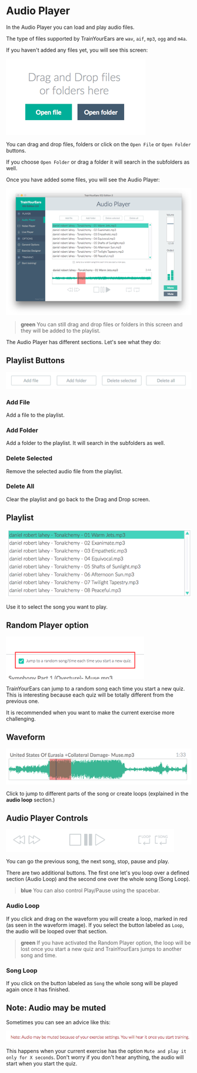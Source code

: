 # Audio Player

In the Audio Player you can load and play audio files.

The type of files supported by TrainYourEars are `wav`, `aif`, `mp3`, `ogg` and `m4a`.

If you haven't added any files yet, you will see this screen:

![](../.gitbook/assets/drag-and-drop.png)

You can drag and drop files, folders or click on the `Open File` or `Open Folder` buttons.

If you choose `Open Folder` or drag a folder it will search in the subfolders as well.

Once you have added some files, you will see the Audio Player:

![](../.gitbook/assets/audio-player.png)

> **green** You can still drag and drop files or folders in this screen and they will be added to the playlist.

The Audio Player has different sections. Let's see what they do:

## Playlist Buttons

![](../.gitbook/assets/player-buttons.png)

### Add File

Add a file to the playlist.

### Add Folder

Add a folder to the playlist. It will search in the subfolders as well.

### Delete Selected

Remove the selected audio file from the playlist.

### Delete All

Clear the playlist and go back to the Drag and Drop screen.

## Playlist

![](../.gitbook/assets/playlist.png)

Use it to select the song you want to play.

## Random Player option

![](../.gitbook/assets/random-player.png)

TrainYourEars can jump to a random song each time you start a new quiz. This is interesting because each quiz will be totally different from the previous one.

It is recommended when you want to make the current exercise more challenging.

## Waveform

![](../.gitbook/assets/waveform.png)

Click to jump to different parts of the song or create loops \(explained in the **audio loop** section.\)

## Audio Player Controls

![](../.gitbook/assets/audio-player-controls.png)

You can go the previous song, the next song, stop, pause and play.

There are two additional buttons. The first one let's you loop over a defined section \(Audio Loop\) and the second one over the whole song \(Song Loop\).

> **blue** You can also control Play/Pause using the spacebar.

### Audio Loop

If you click and drag on the waveform you will create a loop, marked in red \(as seen in the waveform image\). If you select the button labeled as `Loop`, the audio will be looped over that section.

> **green** If you have activated the Random Player option, the loop will be lost once you start a new quiz and TrainYourEars jumps to another song and time.

### Song Loop

If you click on the button labeled as `Song` the whole song will be played again once it has finished.

## Note: Audio may be muted

Sometimes you can see an advice like this:

![](../.gitbook/assets/audio-muted.png)

This happens when your current exercise has the option `Mute and play it only for X seconds`. Don't worry if you don't hear anything, the audio will start when you start the quiz.


